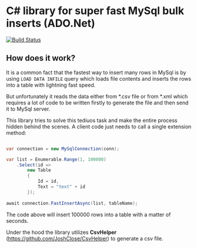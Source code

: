 # C# library for super fast MySql bulk inserts (ADO.Net)

[![Build Status](https://travis-ci.org/klym1/FastInsert.svg?branch=master)](https://travis-ci.org/klym1/FastInsert)

## How does it work?

It is a common fact that the fastest way to insert many rows in MySql is by using `LOAD DATA INFILE` query which loads file contents and inserts the rows into a table with lightning fast speed.

But unfortunately it reads the data either from *.csv file or from *.xml which requires a lot of code to be written firstly to generate the file and then send it to MySql server.

This library tries to solve this tediuos task and make the entire process hidden behind the scenes. A client code just needs to call a single extension method:

```csharp

var connection = new MySqlConnection(conn);

var list = Enumerable.Range(1, 100000)
    .Select(id =>
        new Table
        {
            Id = id,
            Text = "text" + id
        });
            
await connection.FastInsertAsync(list, tableName);

```

The code above will insert 100000 rows into a table with a matter of seconds.

Under the hood the library utilizes **CsvHelper** (https://github.com/JoshClose/CsvHelper) to generate a csv file.

